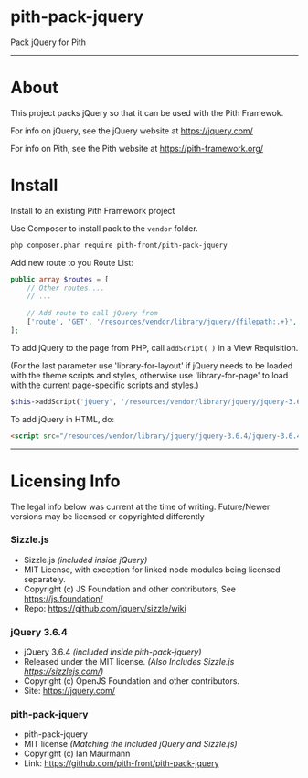 # pith-pack-jquery
Pack jQuery for Pith

-------

# About

This project packs jQuery so that it can be used with the Pith Framewok.

For info on jQuery, see the jQuery website at https://jquery.com/

For info on Pith, see the Pith website at https://pith-framework.org/

# Install

Install to an existing Pith Framework project

Use Composer to install pack to the `vendor` folder.
```bash
php composer.phar require pith-front/pith-pack-jquery
```

Add new route to you Route List:

```php
public array $routes = [
    // Other routes....
    // ...
    
    // Add route to call jQuery from
    ['route', 'GET', '/resources/vendor/library/jquery/{filepath:.+}', '\\PithFront\\PithPackJquery\\JqueryResourceRoute'],
];
```

To add jQuery to the page from PHP, call `addScript( )` in a View Requisition. 

(For the last parameter use 'library-for-layout' if jQuery needs to be loaded with the theme scripts and styles, otherwise use 'library-for-page' to load with the current page-specific scripts and styles.)

```php 
$this->addScript('jQuery', '/resources/vendor/library/jquery/jquery-3.6.4/jquery-3.6.4.min.js', 'library-for-page');
```

To add jQuery in HTML, do:

```html 
<script src="/resources/vendor/library/jquery/jquery-3.6.4/jquery-3.6.4.min.js"></script> <!-- jQuery -->
```

-------------


# Licensing Info

The legal info below was current at the time of writing. Future/Newer versions may be licensed or copyrighted differently


### Sizzle.js
- Sizzle.js *(included inside jQuery)*
- MIT License, with exception for linked node modules being licensed separately. 
- Copyright (c) JS Foundation and other contributors, See https://js.foundation/ 
- Repo: https://github.com/jquery/sizzle/wiki

### jQuery 3.6.4
- jQuery 3.6.4 *(included inside pith-pack-jquery)*
- Released under the MIT license. *(Also Includes Sizzle.js https://sizzlejs.com/)* 
- Copyright (c) OpenJS Foundation and other contributors. 
- Site: https://jquery.com/

### pith-pack-jquery
- pith-pack-jquery
- MIT license *(Matching the included jQuery and Sizzle.js)*
- Copyright (c) Ian Maurmann
- Link: https://github.com/pith-front/pith-pack-jquery